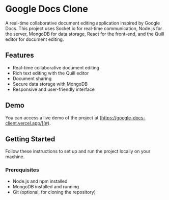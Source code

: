 # Google Docs Clone

A real-time collaborative document editing application inspired by Google Docs. This project uses Socket.io for real-time communication, Node.js for the server, MongoDB for data storage, React for the front-end, and the Quill editor for document editing.



## Features

- Real-time collaborative document editing
- Rich text editing with the Quill editor
- Document sharing 
- Secure data storage with MongoDB
- Responsive and user-friendly interface

## Demo

You can access a live demo of the project at [https://google-docs-client.vercel.app/](#). 

## Getting Started

Follow these instructions to set up and run the project locally on your machine.

### Prerequisites

- Node.js and npm installed
- MongoDB installed and running
- Git (optional, for cloning the repository)


